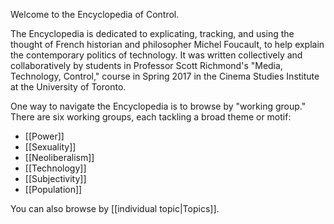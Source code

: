 Welcome to the Encyclopedia of Control.

The Encyclopedia is dedicated to explicating, tracking, and using the thought of French historian and philosopher Michel Foucault, to help explain the contemporary politics of technology. It was written collectively and collaboratively by students in Professor Scott Richmond's "Media, Technology, Control," course in Spring 2017 in the Cinema Studies Institute at the University of Toronto.

One way to navigate the Encyclopedia is to browse by "working group." There are six working groups, each tackling a broad theme or motif:
* [[Power]]
* [[Sexuality]]
* [[Neoliberalism]]
* [[Technology]]
* [[Subjectivity]]
* [[Population]]

You can also browse by [[individual topic|Topics]].
